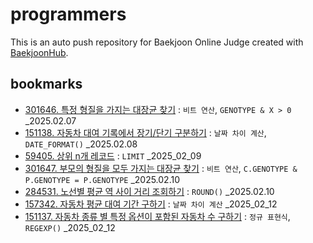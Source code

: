 # programmers
This is an auto push repository for Baekjoon Online Judge created with [BaekjoonHub](https://github.com/BaekjoonHub/BaekjoonHub).

## bookmarks
- [301646. 특정 형질을 가지는 대장균 찾기](https://github.com/hyeon48615/programmers/tree/main/MySQL/프로그래머스/1/301646. 특정 형질을 가지는 대장균 찾기) : `비트 연산`, `GENOTYPE & X > 0` _2025.02.07
- [151138. 자동차 대여 기록에서 장기/단기 구분하기](https://github.com/hyeon48615/programmers/tree/main/MySQL/프로그래머스/1/151138. 자동차 대여 기록에서 장기／단기 대여 구분하기) : `날짜 차이 계산`, `DATE_FORMAT()` _2025.02.08
- [59405. 상위 n개 레코드](https://github.com/hyeon48615/programmers/tree/main/MySQL/프로그래머스/1/59405. 상위 n개 레코드) : `LIMIT` _2025_02_09
- [301647. 부모의 형질을 모두 가지는 대장균 찾기](https://github.com/hyeon48615/programmers/tree/main/MySQL/프로그래머스/2/301647. 부모의 형질을 모두 가지는 대장균 찾기) : `비트 연산`, `C.GENOTYPE & P.GENOTYPE = P.GENOTYPE` _2025.02.10
- [284531. 노선별 평균 역 사이 거리 조회하기](https://github.com/hyeon48615/programmers/tree/main/MySQL/프로그래머스/2/284531. 노선별 평균 역 사이 거리 조회하기) : `ROUND()` _2025.02.10
- [157342. 자동차 평균 대여 기간 구하기](https://github.com/hyeon48615/programmers/tree/main/MySQL/프로그래머스/2/157342. 자동차 평균 대여 기간 구하기) : `날짜 차이 계산` _2025_02_12
- [151137. 자동차 종류 별 특정 옵션이 포함된 자동차 수 구하기](https://github.com/hyeon48615/programmers/tree/main/MySQL/프로그래머스/2/151137. 자동차 종류 별 특정 옵션이 포함된 자동차 수 구하기) : `정규 표현식`, `REGEXP()` _2025_02_12
